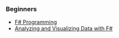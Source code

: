 ### Beginners
- [F# Programming](https://en.wikibooks.org/wiki/F_Sharp_Programming)
- [Analyzing and Visualizing Data with F#](http://www.oreilly.com/programming/free/analyzing-visualizing-data-f-sharp.csp)
